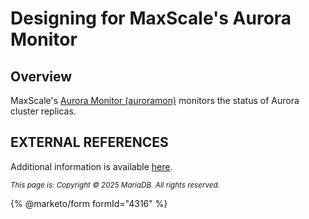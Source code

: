 # Designing for MaxScale's Aurora Monitor

##

## Overview

MaxScale's [Aurora Monitor (auroramon)](../../../../mariadb-maxscale-25/maxscale-25-monitors/mariadb-maxscale-25-aurora-monitor.md) monitors the status of Aurora cluster replicas.

## EXTERNAL REFERENCES

Additional information is available [here](../../../../mariadb-maxscale-25/maxscale-25-monitors/mariadb-maxscale-25-aurora-monitor.md).

<sub>_This page is: Copyright © 2025 MariaDB. All rights reserved._</sub>

{% @marketo/form formId="4316" %}
